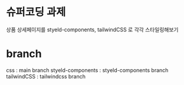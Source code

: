 # 슈퍼코딩 과제
상품 상세페이지를 styeld-components, tailwindCSS 로 각각 스타일링해보기

# branch
css : main branch
styeld-components : styeld-components branch
tailwindCSS : tailwindcss branch
